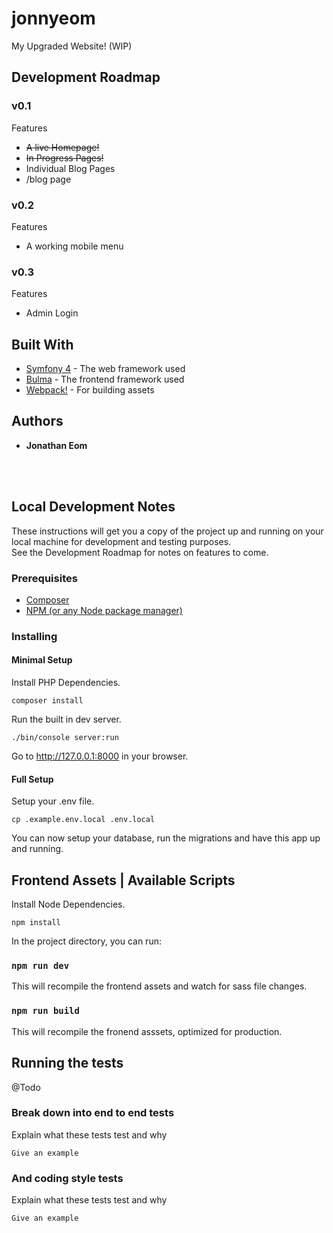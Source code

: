 # jonnyeom

My Upgraded Website! (WIP)

## Development Roadmap

### v0.1
Features
* ~~A live Homepage!~~
* ~~In Progress Pages!~~
* Individual Blog Pages
* /blog page

### v0.2
Features
* A working mobile menu

### v0.3
Features
* Admin Login

## Built With

* [Symfony 4](https://symfony.com/doc/current/index.html) - The web framework used
* [Bulma](https://bulma.io/documentation) - The frontend framework used
* [Webpack!](https://webpack.js.org/concepts) - For building assets

## Authors

* **Jonathan Eom**

<br>
<br>

## Local Development Notes

These instructions will get you a copy of the project up and running on your local machine for development and testing purposes.  
See the Development Roadmap for notes on features to come.

### Prerequisites

* [Composer](https://getcomposer.org/)
* [NPM (or any Node package manager)](https://getbootstrap.com/docs)

### Installing

#### Minimal Setup

Install PHP Dependencies.

```
composer install
```

Run the built in dev server.

```
./bin/console server:run
```

Go to http://127.0.0.1:8000 in your browser.

#### Full Setup

Setup your .env file.

```
cp .example.env.local .env.local
```

You can now setup your database, run the migrations and have this app up and running.

## Frontend Assets | Available Scripts

Install Node Dependencies.

```
npm install
```

In the project directory, you can run:

### `npm run dev`

This will recompile the frontend assets and watch for sass file changes.

### `npm run build`

This will recompile the fronend asssets, optimized for production.

## Running the tests

@Todo

### Break down into end to end tests

Explain what these tests test and why

```
Give an example
```

### And coding style tests

Explain what these tests test and why

```
Give an example
```